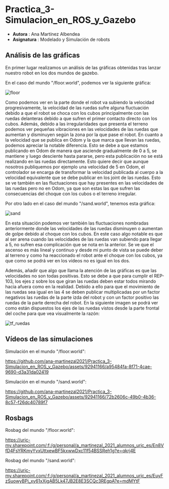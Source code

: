 # Practica_3-Simulacion_en_ROS_y_Gazebo
* **Autora** : Ana Martínez Albendea
* **Asignatura** : Modelado y Simulación de robots

## **Análisis de las gráficas**

En primer lugar realizamos un análisis de las gráficas obtenidas tras lanzar nuestro robot en los dos mundos de gazebo.

En el caso del mundo "/floor.world", podemos ver la siguiente gráfica:

![floor](https://github.com/ana-martinezal2021/Practica_3-Simulacion_en_ROS_y_Gazebo/assets/92941166/81f1aa93-52e1-432b-a308-b20cda38785b)

Como podemos ver en la parte donde el robot va subiendo la velocidad progresivamente, la velocidad de las ruedas sufre alguna fluctuación debido a que el robot se choca con los cubos principalmente con las ruedas delanteras debido a que sufren el primer contacto directo con los cubos. Además, debido a las irregularidades que presenta el terreno podemos ver pequeñas vibraciones en las velocidades de las ruedas que aumentan y disminuyen según la zona por la que pase el robot.
En cuanto a la velocidad que se publica en Odom y la que marca que llevan las ruedas, podemos apreciar la notable diferencia. Esto se debe a que estamos publicando en Odom de manera que asciende gradualmente de 0 a 5, se mantiene y luego desciente hasta pararse, pero esta publicación no se está realizando en las ruedas directamente. Esto quiere decir que aunque nosotros publiquemos por ejemplo una velocidad de 5 en Odom, el controlador se encarga de transformar la velocidad publicada al cuerpo a la velocidad equivalente que se debe publicar en los joint de las ruedas. Esto se ve también en las fluctuaciones que hay presentes en las velocidades de las ruedas pero no en Odom, ya que son estas las que sufren las consecuencias del choque con los cubos o el terreno irregular.

Por otro lado en el caso del mundo "/sand.world", tenemos esta gráfica:

![sand](https://github.com/ana-martinezal2021/Practica_3-Simulacion_en_ROS_y_Gazebo/assets/92941166/98006f4c-b4f4-4d1a-987b-7d9bd2367306)

En esta situación podemos ver también las fluctuaciones nombradas anteriormente donde las velocidades de las ruedas disminuyen o aumentan de golpe debido al choque con los cubos. En este caso algo notable es que al ser arena cuando las velocidades de las ruedas van subiendo para llegar a 5, no sufren esa complicación que se nota en la anterior. Se ve que el ascenso es más lineal y continuo y desde mi punto de vista se puede deber al terreno y como ha reaccionado el robot ante el choque con los cubos, ya que como se podrá ver en los vídeos no es igual en los dos.

Además, añadir que algo que llama la atención de las gráficas es que las velocidades no son todas positivas. Esto se debe a que para cumplir el REP-103, los ejes z sobre los que giran las ruedas deben estar todos mirando hacia afuera como en la realidad. Debido a ello para que el movimiento de las ruedas sea igual en las 4 se deben publicar multiplicadas por un factor negativos las ruedas de la parte izda del robot y con un factor positivo las ruedas de la parte derecha del robot. En la siguiente imagen se podrá ver como están dispuestos los ejes de las ruedas vistos desde la parte frontal del coche para que vea visualmente la razón:

![tf_ruedas](https://github.com/ana-martinezal2021/Practica_3-Simulacion_en_ROS_y_Gazebo/assets/92941166/438c7a94-bc92-4332-8f51-6fabaac18513)



## **Vídeos de las simulaciones**

Simulación en el mundo "/floor.world":

https://github.com/ana-martinezal2021/Practica_3-Simulacion_en_ROS_y_Gazebo/assets/92941166/a95484fa-8f71-4cae-9690-d3a31da02419

Simulación en el mundo "/sand.world":

https://github.com/ana-martinezal2021/Practica_3-Simulacion_en_ROS_y_Gazebo/assets/92941166/72b2606c-49b0-4b36-8c57-f26dc40789f7


## **Rosbags**

Rosbag del mundo "/floor.world":

https://urjc-my.sharepoint.com/:f:/g/personal/a_martinezal_2021_alumnos_urjc_es/En8VfD4FsYRKmyYvxUttxewBF5kxwwDxc11f54BSSReh1g?e=qkrj4E

Rosbag del mundo "/sand.world":

https://urjc-my.sharepoint.com/:f:/g/personal/a_martinezal_2021_alumnos_urjc_es/EuyFzSuowyBPi_xy61xXjgAB5Lk47JB2E8E3SCQc3REgpA?e=mdMYtF

